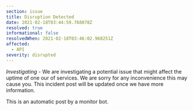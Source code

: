 ```yaml
---
section: issue
title: Disruption Detected
date: 2021-02-18T03:44:59.768078Z
resolved: true
informational: false
resolvedWhen: 2021-02-18T03:46:02.968251Z
affected:
  - API
severity: disrupted
---
```

*Investigating* - We are investigating a potential issue that might affect the uptime of one our of services. We are sorry for any inconvenience this may cause you. This incident post will be updated once we have more information.

This is an automatic post by a monitor bot.
        